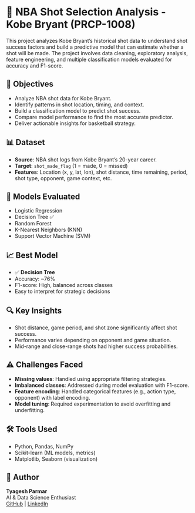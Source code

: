 # 🏀 NBA Shot Selection Analysis - Kobe Bryant (PRCP-1008)

This project analyzes Kobe Bryant’s historical shot data to understand shot success factors and build a predictive model that can estimate whether a shot will be made. The project involves data cleaning, exploratory analysis, feature engineering, and multiple classification models evaluated for accuracy and F1-score.

## 📌 Objectives

- Analyze NBA shot data for Kobe Bryant.
- Identify patterns in shot location, timing, and context.
- Build a classification model to predict shot success.
- Compare model performance to find the most accurate predictor.
- Deliver actionable insights for basketball strategy.

## 📊 Dataset

- **Source**: NBA shot logs from Kobe Bryant’s 20-year career.
- **Target**: `shot_made_flag` (1 = made, 0 = missed)
- **Features**: Location (x, y, lat, lon), shot distance, time remaining, period, shot type, opponent, game context, etc.

## 🧠 Models Evaluated

- Logistic Regression
- Decision Tree ✅
- Random Forest
- K-Nearest Neighbors (KNN)
- Support Vector Machine (SVM)

## 📈 Best Model

- ✅ **Decision Tree**  
- Accuracy: ~76%  
- F1-score: High, balanced across classes  
- Easy to interpret for strategic decisions

## 🔍 Key Insights

- Shot distance, game period, and shot zone significantly affect shot success.
- Performance varies depending on opponent and game situation.
- Mid-range and close-range shots had higher success probabilities.

## ⚠️ Challenges Faced

- **Missing values**: Handled using appropriate filtering strategies.
- **Imbalanced classes**: Addressed during model evaluation with F1-score.
- **Feature encoding**: Handled categorical features (e.g., action type, opponent) with label encoding.
- **Model tuning**: Required experimentation to avoid overfitting and underfitting.

## 🛠️ Tools Used

- Python, Pandas, NumPy
- Scikit-learn (ML models, metrics)
- Matplotlib, Seaborn (visualization)

## 👤 Author

**Tyagesh Parmar**  
AI & Data Science Enthusiast  
[GitHub](https://github.com/TyageshParmar) | [LinkedIn](https://linkedin.com/in/tyageshparmar)
